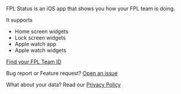 FPL Status is an iOS app that shows you how your FPL team is doing.

It supports

- Home screen widgets
- Lock screen widgets
- Apple watch app
- Apple watch widgets

[Find your FPL Team ID](findmyteamid.md)

Bug report or Feature request? [Open an issue](https://github.com/agawley/agawley.github.io/issues/new)

What about your data? Read our [Privacy Policy](privacy.md)
